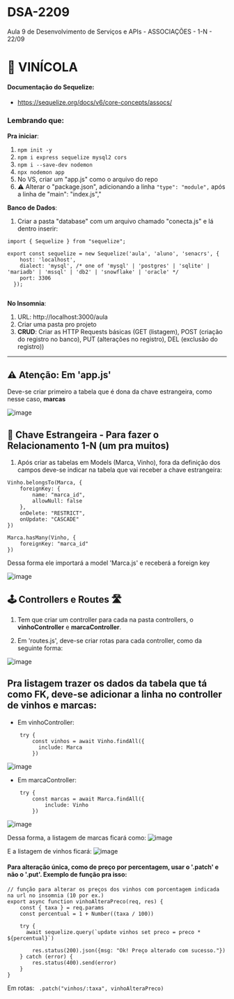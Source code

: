 # DSA-2209
Aula 9 de Desenvolvimento de Serviços e APIs - ASSOCIAÇÕES - 1-N - 22/09

# 🍷 VINÍCOLA

#### Documentação do Sequelize: 
+ https://sequelize.org/docs/v6/core-concepts/assocs/

### Lembrando que:

**Pra iniciar**:
1. `` npm init -y ``
2. `` npm i express sequelize mysql2 cors ``
3. `` npm i --save-dev nodemon ``
4. `` npx nodemon app ``
5. No VS, criar um "app.js" como o arquivo do repo
6. ⚠️ Alterar o "package.json", adicionando a linha `` "type": "module", `` após a linha de "main": "index.js","

**Banco de Dados**:
1. Criar a pasta "database" com um arquivo chamado "conecta.js" e lá dentro inserir:

```
import { Sequelize } from "sequelize";

export const sequelize = new Sequelize('aula', 'aluno', 'senacrs', {
    host: 'localhost',
    dialect: 'mysql', /* one of 'mysql' | 'postgres' | 'sqlite' | 'mariadb' | 'mssql' | 'db2' | 'snowflake' | 'oracle' */
    port: 3306 
  });
  
````

**No Insomnia**:
1. URL: http://localhost:3000/aula
2. Criar uma pasta pro projeto
3. **CRUD**: Criar as HTTP Requests básicas (GET (listagem), POST (criação do registro no banco), PUT (alterações no registro), DEL (exclusão do registro))

----

## ⚠️ Atenção: Em 'app.js'

Deve-se criar primeiro a tabela que é dona da chave estrangeira, como nesse caso, **marcas**

![image](https://github.com/CarolinaSFreitas/DSA-2209/assets/99994934/9260e37d-9ac4-4e0a-97f3-e9186c595143)

## 🔑 Chave Estrangeira - Para fazer o Relacionamento 1-N (um pra muitos)

1. Após criar as tabelas em Models (Marca, Vinho), fora da definição dos campos deve-se indicar na tabela que vai receber a chave estrangeira:

````
Vinho.belongsTo(Marca, {
    foreignKey: {
        name: "marca_id",
        allowNull: false
    },
    onDelete: "RESTRICT",
    onUpdate: "CASCADE"
})

Marca.hasMany(Vinho, {
    foreignKey: "marca_id"
})
````

Dessa forma ele importará a model 'Marca.js' e receberá a foreign key 

![image](https://github.com/CarolinaSFreitas/DSA-2209/assets/99994934/3f3d3c10-3e58-4c35-841f-08f65bd8cd71)

## 🕹️ Controllers e Routes 🛣️

1. Tem que criar um controller para cada na pasta controllers, o **vinhoController** e **marcaController**.

2. Em 'routes.js', deve-se criar rotas para cada controller, como da seguinte forma: 

![image](https://github.com/CarolinaSFreitas/DSA-2209/assets/99994934/5fe2d46b-f6eb-4755-8439-c715a17efaca)

## Pra listagem trazer os dados da tabela que tá como FK, deve-se adicionar a linha no controller de vinhos e marcas:

+ Em vinhoController:

````
    try {
        const vinhos = await Vinho.findAll({
          include: Marca
        })
````

![image](https://github.com/CarolinaSFreitas/DSA-2209/assets/99994934/f88cd9ab-3345-4997-9720-4af8a8510e85)

+ Em marcaController:

````
    try {
        const marcas = await Marca.findAll({
            include: Vinho
        })
````

![image](https://github.com/CarolinaSFreitas/DSA-2209/assets/99994934/7969d0c6-68a3-45e1-a038-fc4bbee479d9)

Dessa forma, a listagem de marcas ficará como: 
![image](https://github.com/CarolinaSFreitas/DSA-2209/assets/99994934/9450379c-57a0-450b-854e-61896f563393)

E a listagem de vinhos ficará:
![image](https://github.com/CarolinaSFreitas/DSA-2209/assets/99994934/613cc010-1abf-4653-8be2-baba16f607dd)

#### Para alteração única, como de preço por percentagem, usar o '.patch' e não o '.put'. Exemplo de função pra isso: 

````
// função para alterar os preços dos vinhos com porcentagem indicada na url no insomnia (10 por ex.)
export async function vinhoAlteraPreco(req, res) {
    const { taxa } = req.params
    const percentual = 1 + Number((taxa / 100))

    try {
      await sequelize.query(`update vinhos set preco = preco * ${percentual}`)

        res.status(200).json({msg: "Ok! Preço alterado com sucesso."})
    } catch (error) {
        res.status(400).send(error)
    }
}
````

Em rotas: ``  .patch("vinhos/:taxa", vinhoAlteraPreco) `` 
